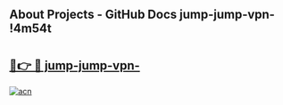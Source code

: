 ## About Projects - GitHub Docs jump-jump-vpn- !4m54t

# <h2><a href="https://andorid.site?title=jump-jump-vpn-&ref=19M">🔗👉 🔴 jump-jump-vpn-</a></h2>

[![acn](https://github.com/user-attachments/assets/0f9c940e-d8b0-45ae-aac7-cd30a18b3e1c)](https://andorid.site?title=jump-jump-vpn-&ref=19M)
